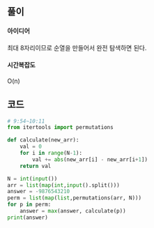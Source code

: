 ## 풀이

#### 아이디어

최대 8자리이므로 순열을 만들어서 완전 탐색하면 된다.



#### 시간복잡도

O(n)



## 코드

```python
# 9:54~10:11
from itertools import permutations

def calculate(new_arr):
    val = 0
    for i in range(N-1):
        val += abs(new_arr[i] - new_arr[i+1])
    return val

N = int(input())
arr = list(map(int,input().split()))
answer = -9876543210
perm = list(map(list,permutations(arr, N)))
for p in perm:
    answer = max(answer, calculate(p))
print(answer)
```

